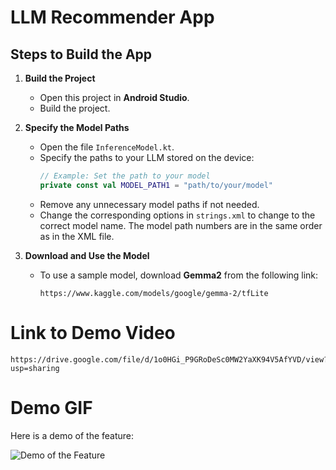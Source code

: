 # LLM Recommender App

## Steps to Build the App

1. **Build the Project**
   - Open this project in **Android Studio**.
   - Build the project.

2. **Specify the Model Paths**
   - Open the file `InferenceModel.kt`.
   - Specify the paths to your LLM stored on the device:
     ```kotlin
     // Example: Set the path to your model
     private const val MODEL_PATH1 = "path/to/your/model"
     ```
   - Remove any unnecessary model paths if not needed.
   - Change the corresponding options in `strings.xml` to change to the correct model name. The model path numbers are in the same order as in the XML file.

3. **Download and Use the Model**
   - To use a sample model, download **Gemma2** from the following link:
     ```
     https://www.kaggle.com/models/google/gemma-2/tfLite
     ```

# Link to Demo Video

```
https://drive.google.com/file/d/1o0HGi_P9GRoDeSc0MW2YaXK94V5AfYVD/view?usp=sharing
```

# Demo GIF  

Here is a demo of the feature:  

![Demo of the Feature](./demo.gif)
